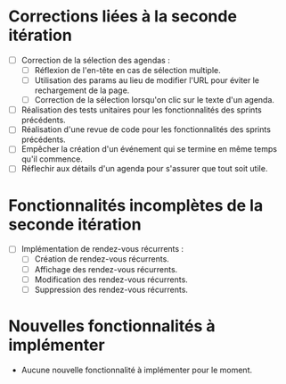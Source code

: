 # Corrections liées à la seconde itération
- [ ] Correction de la sélection des agendas :
  - [ ] Réflexion de l'en-tête en cas de sélection multiple.
  - [ ] Utilisation des params au lieu de modifier l'URL pour éviter le rechargement de la page.
  - [ ] Correction de la sélection lorsqu'on clic sur le texte d'un agenda.
- [ ] Réalisation des tests unitaires pour les fonctionnalités des sprints précédents.
- [ ] Réalisation d'une revue de code pour les fonctionnalités des sprints précédents.
- [ ] Empêcher la création d'un événement qui se termine en même temps qu'il commence.
- [ ] Réflechir aux détails d'un agenda pour s'assurer que tout soit utile.

# Fonctionnalités incomplètes de la seconde itération
- [ ] Implémentation de rendez-vous récurrents :
  - [ ] Création de rendez-vous récurrents.
  - [ ] Affichage des rendez-vous récurrents.
  - [ ] Modification des rendez-vous récurrents.
  - [ ] Suppression des rendez-vous récurrents.

# Nouvelles fonctionnalités à implémenter
- Aucune nouvelle fonctionnalité à implémenter pour le moment.
